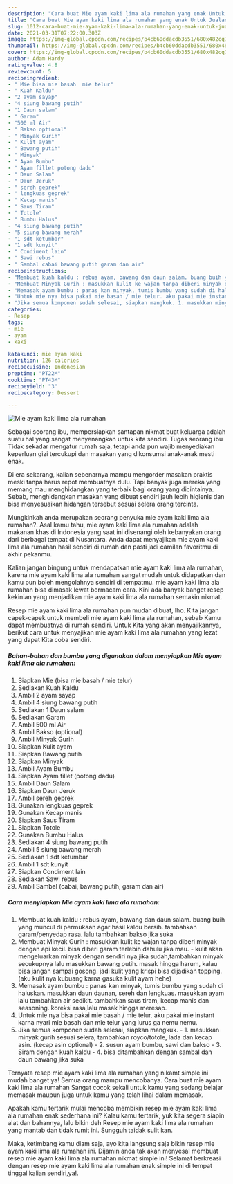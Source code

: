 ```yaml
---
description: "Cara buat Mie ayam kaki lima ala rumahan yang enak Untuk Jualan"
title: "Cara buat Mie ayam kaki lima ala rumahan yang enak Untuk Jualan"
slug: 1012-cara-buat-mie-ayam-kaki-lima-ala-rumahan-yang-enak-untuk-jualan
date: 2021-03-31T07:22:00.303Z
image: https://img-global.cpcdn.com/recipes/b4cb60ddacdb3551/680x482cq70/mie-ayam-kaki-lima-ala-rumahan-foto-resep-utama.jpg
thumbnail: https://img-global.cpcdn.com/recipes/b4cb60ddacdb3551/680x482cq70/mie-ayam-kaki-lima-ala-rumahan-foto-resep-utama.jpg
cover: https://img-global.cpcdn.com/recipes/b4cb60ddacdb3551/680x482cq70/mie-ayam-kaki-lima-ala-rumahan-foto-resep-utama.jpg
author: Adam Hardy
ratingvalue: 4.8
reviewcount: 5
recipeingredient:
- " Mie bisa mie basah  mie telur"
- " Kuah Kaldu"
- "2 ayam sayap"
- "4 siung bawang putih"
- "1 Daun salam"
- " Garam"
- "500 ml Air"
- " Bakso optional"
- " Minyak Gurih"
- " Kulit ayam"
- " Bawang putih"
- " Minyak"
- " Ayam Bumbu"
- " Ayam fillet potong dadu"
- " Daun Salam"
- " Daun Jeruk"
- " sereh geprek"
- " lengkuas geprek"
- " Kecap manis"
- " Saus Tiram"
- " Totole"
- " Bumbu Halus"
- "4 siung bawang putih"
- "5 siung bawang merah"
- "1 sdt ketumbar"
- "1 sdt kunyit"
- " Condiment lain"
- " Sawi rebus"
- " Sambal cabai bawang putih garam dan air"
recipeinstructions:
- "Membuat kuah kaldu : rebus ayam, bawang dan daun salam. buang buih yang muncul di permukaan agar hasil kaldu bersih. tambahkan garam/penyedap rasa. lalu tambahkan bakso jika suka"
- "Membuat Minyak Gurih : masukkan kulit ke wajan tanpa diberi minyak dengan api kecil. bisa diberi garam terlebih dahulu jika mau. kulit akan mengeluarkan minyak dengan sendiri nya,jika sudah,tambahkan minyak secukupnya lalu masukkan bawang putih. masak hingga harum, kalau bisa jangan sampai gosong. jadi kulit yang krispi bisa dijadikan topping. (aku kulit nya kubuang karna gasuka kulit ayam hehe)"
- "Memasak ayam bumbu : panas kan minyak, tumis bumbu yang sudah di haluskan. masukkan daun daunan, sereh dan lengkuas. masukkan ayam lalu tambahkan air sedikit. tambahkan saus tiram, kecap manis dan seasoning. koreksi rasa,lalu masak hingga meresap."
- "Untuk mie nya bisa pakai mie basah / mie telur. aku pakai mie instant karna nyari mie basah dan mie telur yang lurus ga nemu nemu."
- "Jika semua komponen sudah selesai, siapkan mangkuk. 1. masukkan minyak gurih sesuai selera, tambahkan royco/totole, lada dan kecap asin. (kecap asin optional) 2. susun ayam bumbu, sawi dan bakso 3. Siram dengan kuah kaldu 4. bisa ditambahkan dengan sambal dan daun bawang jika suka"
categories:
- Resep
tags:
- mie
- ayam
- kaki

katakunci: mie ayam kaki 
nutrition: 126 calories
recipecuisine: Indonesian
preptime: "PT22M"
cooktime: "PT43M"
recipeyield: "3"
recipecategory: Dessert

---
```



![Mie ayam kaki lima ala rumahan](https://img-global.cpcdn.com/recipes/b4cb60ddacdb3551/680x482cq70/mie-ayam-kaki-lima-ala-rumahan-foto-resep-utama.jpg)

Sebagai seorang ibu, mempersiapkan santapan nikmat buat keluarga adalah suatu hal yang sangat menyenangkan untuk kita sendiri. Tugas seorang ibu Tidak sekadar mengatur rumah saja, tetapi anda pun wajib menyediakan keperluan gizi tercukupi dan masakan yang dikonsumsi anak-anak mesti enak.

Di era  sekarang, kalian sebenarnya mampu mengorder masakan praktis meski tanpa harus repot membuatnya dulu. Tapi banyak juga mereka yang memang mau menghidangkan yang terbaik bagi orang yang dicintainya. Sebab, menghidangkan masakan yang dibuat sendiri jauh lebih higienis dan bisa menyesuaikan hidangan tersebut sesuai selera orang tercinta. 



Mungkinkah anda merupakan seorang penyuka mie ayam kaki lima ala rumahan?. Asal kamu tahu, mie ayam kaki lima ala rumahan adalah makanan khas di Indonesia yang saat ini disenangi oleh kebanyakan orang dari berbagai tempat di Nusantara. Anda dapat menyajikan mie ayam kaki lima ala rumahan hasil sendiri di rumah dan pasti jadi camilan favoritmu di akhir pekanmu.

Kalian jangan bingung untuk mendapatkan mie ayam kaki lima ala rumahan, karena mie ayam kaki lima ala rumahan sangat mudah untuk didapatkan dan kamu pun boleh mengolahnya sendiri di tempatmu. mie ayam kaki lima ala rumahan bisa dimasak lewat bermacam cara. Kini ada banyak banget resep kekinian yang menjadikan mie ayam kaki lima ala rumahan semakin nikmat.

Resep mie ayam kaki lima ala rumahan pun mudah dibuat, lho. Kita jangan capek-capek untuk membeli mie ayam kaki lima ala rumahan, sebab Kamu dapat membuatnya di rumah sendiri. Untuk Kita yang akan menyajikannya, berikut cara untuk menyajikan mie ayam kaki lima ala rumahan yang lezat yang dapat Kita coba sendiri.

<!--inarticleads1-->

##### Bahan-bahan dan bumbu yang digunakan dalam menyiapkan Mie ayam kaki lima ala rumahan:

1. Siapkan  Mie (bisa mie basah / mie telur)
1. Sediakan  Kuah Kaldu
1. Ambil 2 ayam sayap
1. Ambil 4 siung bawang putih
1. Sediakan 1 Daun salam
1. Sediakan  Garam
1. Ambil 500 ml Air
1. Ambil  Bakso (optional)
1. Ambil  Minyak Gurih
1. Siapkan  Kulit ayam
1. Siapkan  Bawang putih
1. Siapkan  Minyak
1. Ambil  Ayam Bumbu
1. Siapkan  Ayam fillet (potong dadu)
1. Ambil  Daun Salam
1. Siapkan  Daun Jeruk
1. Ambil  sereh geprek
1. Gunakan  lengkuas geprek
1. Gunakan  Kecap manis
1. Siapkan  Saus Tiram
1. Siapkan  Totole
1. Gunakan  Bumbu Halus
1. Sediakan 4 siung bawang putih
1. Ambil 5 siung bawang merah
1. Sediakan 1 sdt ketumbar
1. Ambil 1 sdt kunyit
1. Siapkan  Condiment lain
1. Sediakan  Sawi rebus
1. Ambil  Sambal (cabai, bawang putih, garam dan air)




<!--inarticleads2-->

##### Cara menyiapkan Mie ayam kaki lima ala rumahan:

1. Membuat kuah kaldu : rebus ayam, bawang dan daun salam. buang buih yang muncul di permukaan agar hasil kaldu bersih. tambahkan garam/penyedap rasa. lalu tambahkan bakso jika suka
1. Membuat Minyak Gurih : masukkan kulit ke wajan tanpa diberi minyak dengan api kecil. bisa diberi garam terlebih dahulu jika mau. - kulit akan mengeluarkan minyak dengan sendiri nya,jika sudah,tambahkan minyak secukupnya lalu masukkan bawang putih. masak hingga harum, kalau bisa jangan sampai gosong. jadi kulit yang krispi bisa dijadikan topping. (aku kulit nya kubuang karna gasuka kulit ayam hehe)
1. Memasak ayam bumbu : panas kan minyak, tumis bumbu yang sudah di haluskan. masukkan daun daunan, sereh dan lengkuas. masukkan ayam lalu tambahkan air sedikit. tambahkan saus tiram, kecap manis dan seasoning. koreksi rasa,lalu masak hingga meresap.
1. Untuk mie nya bisa pakai mie basah / mie telur. aku pakai mie instant karna nyari mie basah dan mie telur yang lurus ga nemu nemu.
1. Jika semua komponen sudah selesai, siapkan mangkuk. - 1. masukkan minyak gurih sesuai selera, tambahkan royco/totole, lada dan kecap asin. (kecap asin optional) - 2. susun ayam bumbu, sawi dan bakso - 3. Siram dengan kuah kaldu - 4. bisa ditambahkan dengan sambal dan daun bawang jika suka




Ternyata resep mie ayam kaki lima ala rumahan yang nikamt simple ini mudah banget ya! Semua orang mampu mencobanya. Cara buat mie ayam kaki lima ala rumahan Sangat cocok sekali untuk kamu yang sedang belajar memasak maupun juga untuk kamu yang telah lihai dalam memasak.

Apakah kamu tertarik mulai mencoba membikin resep mie ayam kaki lima ala rumahan enak sederhana ini? Kalau kamu tertarik, yuk kita segera siapin alat dan bahannya, lalu bikin deh Resep mie ayam kaki lima ala rumahan yang mantab dan tidak rumit ini. Sungguh taidak sulit kan. 

Maka, ketimbang kamu diam saja, ayo kita langsung saja bikin resep mie ayam kaki lima ala rumahan ini. Dijamin anda tak akan menyesal membuat resep mie ayam kaki lima ala rumahan nikmat simple ini! Selamat berkreasi dengan resep mie ayam kaki lima ala rumahan enak simple ini di tempat tinggal kalian sendiri,ya!.

